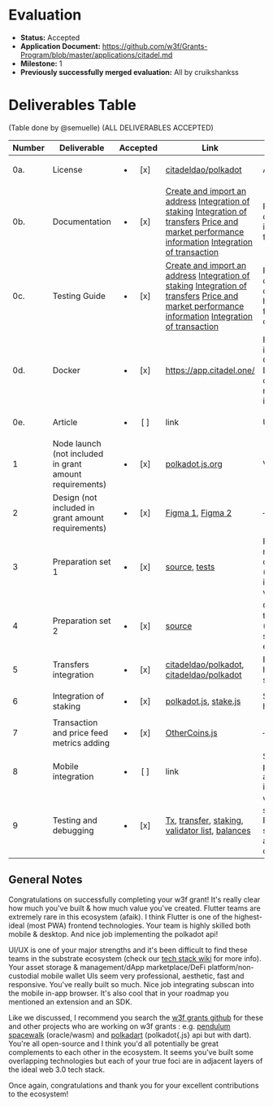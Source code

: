 # Evaluation

- **Status:** Accepted
- **Application Document:**  https://github.com/w3f/Grants-Program/blob/master/applications/citadel.md
- **Milestone:** 1
- **Previously successfully merged evaluation:** All by cruikshankss

# Deliverables Table
(Table done by @semuelle) (ALL DELIVERABLES ACCEPTED)

| Number | Deliverable | Accepted | Link | Evaluation Notes |
| ------ | ----------- | :------: | ---- |----------------- |
| 0a. | License | <ul><li>[x] </li></ul> | [citadeldao/polkadot](https://github.com/citadeldao/polkadot/blob/d068d011fd49d6908a8c4925ba8742340e1b6af0/LICENSE) | Apache 2.0 |
| 0b. | Documentation | <ul><li>[x] </li></ul> | [Create and import an address](https://paradigmcitadel.atlassian.net/wiki/external/1741783055/ZWI4NGNjMzgwNTNkNGMxN2EzZjJlOWE0NTQyZjE0MTY)  [Integration of staking](https://paradigmcitadel.atlassian.net/wiki/external/1742372869/YjE0ZmE5ZmRmM2VmNDU5NjhkYjViNjVhODZjY2YxMmM?atlOrigin=eyJpIjoiMTBiYWFhMzc3NGIyNGMxNDg1MGYzNzkwYjdmYmI5MTMiLCJwIjoiYyJ9) [Integration of transfers](https://paradigmcitadel.atlassian.net/wiki/external/1742209311/ODM1YTc1MGFjNTQ1NGI4Y2FjMDdlOWYyNTg5YmIwZWU?atlOrigin=eyJpIjoiMDRmZDk2ZWFhMjRiNGM1Mzk5NGIzM2IyYzU0YzRjNTkiLCJwIjoiYyJ9) [Price and market performance information](https://paradigmcitadel.atlassian.net/wiki/external/1741553682/MGQxZmI1NWIzMmVjNDc4M2ExNDA2OTJiMDk2MWUzNDA?atlOrigin=eyJpIjoiZTU0NzNkMzJhNzI1NGRlZDliNmVlZDY0YzQ5YTRhYjEiLCJwIjoiYyJ9) [Integration of transaction](https://paradigmcitadel.atlassian.net/wiki/external/1745387542/Njk0NWRiNWUyOGY1NDlhZWFjYTYxZDA0OWQ3MzkwZDY?atlOrigin=eyJpIjoiMGNjMzU2NjU1ZGJkNDYzNzk5ZjU3NDVhYWJjMTk2NGIiLCJwIjoiYyJ9) | Requirements docs show implemented functionality.
| 0c. | Testing Guide | <ul><li>[x] </li></ul> | [Create and import an address](https://paradigmcitadel.atlassian.net/wiki/external/1741783055/ZWI4NGNjMzgwNTNkNGMxN2EzZjJlOWE0NTQyZjE0MTY)  [Integration of staking](https://paradigmcitadel.atlassian.net/wiki/external/1742372869/YjE0ZmE5ZmRmM2VmNDU5NjhkYjViNjVhODZjY2YxMmM?atlOrigin=eyJpIjoiMTBiYWFhMzc3NGIyNGMxNDg1MGYzNzkwYjdmYmI5MTMiLCJwIjoiYyJ9) [Integration of transfers](https://paradigmcitadel.atlassian.net/wiki/external/1742209311/ODM1YTc1MGFjNTQ1NGI4Y2FjMDdlOWYyNTg5YmIwZWU?atlOrigin=eyJpIjoiMDRmZDk2ZWFhMjRiNGM1Mzk5NGIzM2IyYzU0YzRjNTkiLCJwIjoiYyJ9) [Price and market performance information](https://paradigmcitadel.atlassian.net/wiki/external/1741553682/MGQxZmI1NWIzMmVjNDc4M2ExNDA2OTJiMDk2MWUzNDA?atlOrigin=eyJpIjoiZTU0NzNkMzJhNzI1NGRlZDliNmVlZDY0YzQ5YTRhYjEiLCJwIjoiYyJ9) [Integration of transaction](https://paradigmcitadel.atlassian.net/wiki/external/1745387542/Njk0NWRiNWUyOGY1NDlhZWFjYTYxZDA0OWQ3MzkwZDY?atlOrigin=eyJpIjoiMGNjMzU2NjU1ZGJkNDYzNzk5ZjU3NDVhYWJjMTk2NGIiLCJwIjoiYyJ9) | Requirements docs show edge case handling and how to test the functionality on citadel.one. |
| 0d. | Docker | <ul><li>[x] </li></ul> | https://app.citadel.one/ | Polkadot Network is integrated into Citadel.one. Docker deliverable was removed/replaced in [amendment](https://github.com/w3f/Grants-Program/pull/983). |
| 0e. | Article | <ul><li>[ ] </li></ul> | link | Unclear |
| 1 | Node launch (not included in grant amount requirements) | <ul><li>[x] </li></ul> | [polkadot.js.org](https://polkadot.js.org/apps/?rpc=wss%3A%2F%2Frpc.polkadot.io#/staking/query/14coT8D8CB5L71J2HtKh6aCXZawKkeA8WE3A55qry3qeHJmF) | Validator stats |
| 2 | Design (not included in grant amount requirements) | <ul><li>[x] </li></ul> | [Figma 1](https://www.figma.com/file/WZcBlILPPpzlKiHUxupujR/%F0%9F%94%A5-Citadel.one-2.0?node-id=1104%3A1973), [Figma 2](https://www.figma.com/file/WZcBlILPPpzlKiHUxupujR/%F0%9F%94%A5-Citadel.one-2.0?node-id=10778%3A337966) | — |
| 3 | Preparation set 1 | <ul><li>[x] </li></ul> | [source](https://github.com/citadeldao/polkadot/blob/d068d011fd49d6908a8c4925ba8742340e1b6af0/sourceCode.js), [tests](https://github.com/citadeldao/polkadot/blob/d068d011fd49d6908a8c4925ba8742340e1b6af0/testing.js) | Parsing and retrieving on-chain data (blocks, txs, identity, validators, etc.) |
| 4 | Preparation set 2 | <ul><li>[x] </li></ul> | [source](https://github.com/citadeldao/polkadot/blob/d068d011fd49d6908a8c4925ba8742340e1b6af0/polkadot.js) | Create and send transactions (stake, transfer, sendTransaction, etc.) |
| 5 | Transfers integration | <ul><li>[x] </li></ul> | [citadeldao/polkadot](https://github.com/citadeldao/polkadot/blob/d068d011fd49d6908a8c4925ba8742340e1b6af0/base.signing-strategy.ts), [citadeldao/polkadot](https://github.com/citadeldao/polkadot/blob/d068d011fd49d6908a8c4925ba8742340e1b6af0/oneseed-polkadot.ts) | Backend key handling and signing |
| 6 | Integration of staking | <ul><li>[x] </li></ul> | [polkadot.js](https://github.com/citadeldao/polkadot/blob/d068d011fd49d6908a8c4925ba8742340e1b6af0/polkadot.js#L381), [stake.js](https://github.com/citadeldao/polkadot/blob/d068d011fd49d6908a8c4925ba8742340e1b6af0/stake.js) | Staking backend handling |
| 7 | Transaction and price feed metrics adding | <ul><li>[x] </li></ul> | [OtherCoins.js](https://github.com/citadeldao/polkadot/blob/d068d011fd49d6908a8c4925ba8742340e1b6af0/OtherCoins.js) | — |
| 8 | Mobile integration | <ul><li>[ ] </li></ul> | link | Some .dart files provided, but no app or build instructions |
| 9 | Testing and debugging | <ul><li>[x] </li></ul> | [Tx](https://youtu.be/5HALywJtjaI), [transfer](https://www.youtube.com/watch?v=5HALywJtjaI), [staking](https://youtu.be/TK_qW7snhYc), [validator list](https://youtu.be/iZP53X9Ahm0), [balances](https://youtu.be/O1rOCyEDH2A) | Very few tests submitted. Functionality shown in videos and can be tested on citadel.one |


## General Notes

Congratulations on successfully completing your w3f grant! It's really clear how much you've built & how much value you've created. Flutter teams are extremely rare in this ecosystem (afaik). I think Flutter is one of the highest-ideal (most PWA) frontend technologies. Your team is highly skilled both mobile & desktop. And nice job implementing the polkadot api!


UI/UX is one of your major strengths and it's been difficult to find these teams in the substrate ecosystem (check our [tech stack wiki](https://wiki.polkadot.network/docs/build-open-source) for more info). Your asset storage & management/dApp marketplace/DeFi platform/non-custodial mobile wallet UIs seem very professional, aesthetic, fast and responsive. You've really built so much. Nice job integrating subscan into the mobile in-app browser. It's also cool that in your roadmap you mentioned an extension and an SDK. 


Like we discussed, I recommend you search the [w3f grants github](https://github.com/w3f/Grants-Program) for these and other projects who are working on w3f grants : e.g. [pendulum spacewalk](https://github.com/w3f/Grants-Program/pull/749) (oracle/wasm) and [polkadart](https://github.com/w3f/Grants-Program/pull/1053) (polkadot{.js} api but with dart). You're all open-source and I think you'd all potentially be great complements to each other in the ecosystem. It seems you've built some overlapping technologies but each of your true foci are in adjacent layers of the ideal web 3.0 tech stack. 

Once again, congratulations and thank you for your excellent contributions to the ecosystem!








































